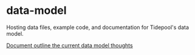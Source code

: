 data-model
==========

Hosting data files, example code, and documentation for Tidepool's data model.



[Document outline the current data model thoughts](https://docs.google.com/a/tidepool.org/document/d/1S04g5t_NGs63O6lnJ6eoBJDwt-NESqON8A_EY-Rew9c/edit)

